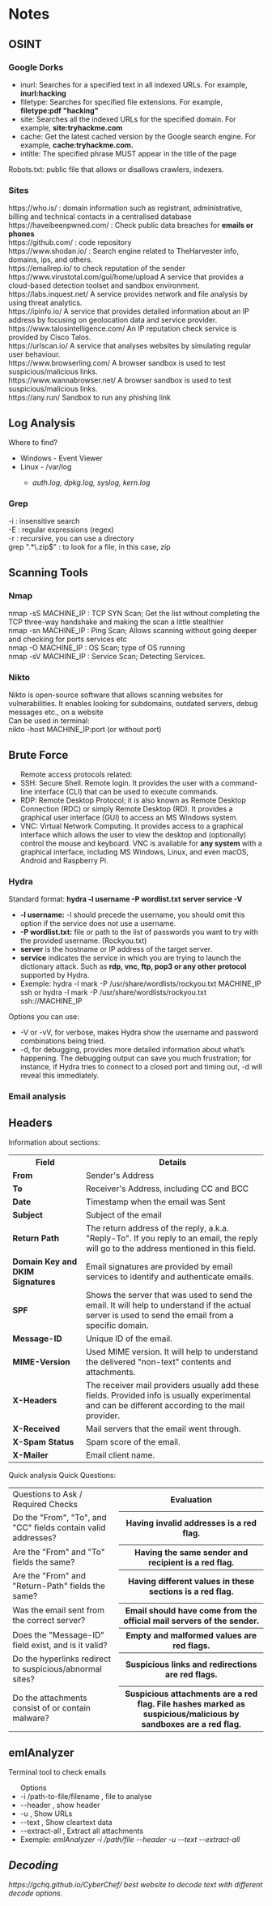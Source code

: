 <h1>Notes</h1>
<h2>OSINT</h2>
<h3>Google Dorks</h3>
<p>
  <ul>
    <li>inurl: Searches for a specified text in all indexed URLs. For example, <b>inurl:hacking</b> </li>
    <li>filetype: Searches for specified file extensions. For example, <b>filetype:pdf "hacking"</b>  </li>
    <li>site: Searches all the indexed URLs for the specified domain. For example, <b>site:tryhackme.com</b> </li>
    <li>cache: Get the latest cached version by the Google search engine. For example, <b>cache:tryhackme.com.</b></li>
    <li>intitle: The specified phrase MUST appear in the title of the page</li>
  </ul>
  Robots.txt: public file that allows or disallows crawlers, indexers.
</p>
<h3>Sites</h3>
<p>
  https://who.is/ : domain information such as registrant, administrative, billing and technical contacts in a centralised database <br>
  https://haveibeenpwned.com/ : Check public data breaches for <b>emails or phones</b> <br>
  https://github.com/ : code repository <br>
  https://www.shodan.io/ : Search engine related to TheHarvester info, domains, ips, and others. <br>
  https://emailrep.io/ to check reputation of the sender <br>
  https://www.virustotal.com/gui/home/upload  A service that provides a cloud-based detection toolset and sandbox environment.<br>
  https://labs.inquest.net/ A service provides network and file analysis by using threat analytics. <br>
  https://ipinfo.io/ A service that provides detailed information about an IP address by focusing on geolocation data and service provider.<br>
  https://www.talosintelligence.com/ An IP reputation check service is provided by Cisco Talos. <br>
  https://urlscan.io/ A service that analyses websites by simulating regular user behaviour.<br>
  https://www.browserling.com/ A browser sandbox is used to test suspicious/malicious links. <br>
  https://www.wannabrowser.net/ A browser sandbox is used to test suspicious/malicious links.<br>
  https://any.run/ Sandbox to run any phishing link
</p>
<h2>Log Analysis</h2>
Where to find?
<ul>
  <li>Windows - Event Viewer</li>
  <li>Linux - /var/log</li>
  <ul>
    <li><i>auth.log, dpkg.log, syslog, kern.log</i></li>
  </ul>
</ul>
<h3>Grep</h3>
<p>
  -i : insensitive search<br>
  -E : regular expressions (regex) <br>
  -r : recursive, you can use a directory <br>
  grep ".*\.zip$" : to look for a file, in this case, zip
</p>
<h2>Scanning Tools</h2>
<h3>Nmap</h3>
<p>
  nmap -sS MACHINE_IP : TCP SYN Scan; Get the list without completing the TCP three-way handshake and making the scan a little stealthier<br>
  nmap -sn MACHINE_IP : Ping Scan; Allows scanning without going deeper and checking for ports services etc <br>
  nmap -O MACHINE_IP : OS Scan; type of OS running <br>
  nmap -sV MACHINE_IP : Service Scan; Detecting Services. <br>
</p>
<h3>Nikto</h3>
Nikto is open-source software that allows scanning websites for vulnerabilities. It enables looking for subdomains, outdated servers, debug messages etc., on a website<br>
Can be used in terminal:<br>
nikto -host MACHINE_IP:port (or without port)<br>
<h2>Brute Force</h2>
<ul>Remote access protocols related:
  <li>SSH: Secure Shell. Remote login. It provides the user with a command-line interface (CLI) that can be used to execute commands.</li>
  <li>RDP: Remote Desktop Protocol; it is also known as Remote Desktop Connection (RDC) or simply Remote Desktop (RD). It provides a graphical user interface (GUI) to access an MS Windows system.</li>
  <li>VNC: Virtual Network Computing. It provides access to a graphical interface which allows the user to view the desktop and (optionally) control the mouse and keyboard. VNC is available for <b>any system</b> with a graphical interface, including MS Windows, Linux, and even macOS, Android and Raspberry Pi.</li>
</ul>
<h3>Hydra</h3>
<p>
  Standard format: <b>hydra -l username -P wordlist.txt server service -V</b>
  <ul>
    <li><b>-l username:</b> -l should precede the username, you should omit this option if the service does not use a username.</li>
    <li><b>-P wordlist.txt:</b> file or path to the list of passwords you want to try with the provided username. (Rockyou.txt)</li>
    <li><b>server</b> is the hostname or IP address of the target server.</li>
    <li><b>service</b> indicates the service in which you are trying to launch the dictionary attack. Such as <b>rdp, vnc, ftp, pop3 or any other protocol</b> supported by Hydra.</li>
    <li>Exemple: hydra -l mark -P /usr/share/wordlists/rockyou.txt MACHINE_IP ssh   or   hydra -l mark -P /usr/share/wordlists/rockyou.txt ssh://MACHINE_IP</li>
  </ul>
  Options you can use:
  <ul>
  <li>-V or -vV, for verbose, makes Hydra show the username and password combinations being tried.</li>
  <li>-d, for debugging, provides more detailed information about what’s happening. The debugging output can save you much frustration; for instance, if Hydra tries to connect to a closed port and timing out, -d will reveal this immediately.</li>
  </ul>
</p>
<h3>Email analysis</h3>
<h2>Headers</h2>
<p>
  Information about sections:
  <table class="default">
    <tr>
      <th>Field</th>
      <th>Details</th>
    </tr>
    <tr>
      <td><b>From</b></td>
      <td>Sender's Address</td>
    </tr>
     <tr>
      <td><b>To</b></td>
      <td>Receiver's Address, including CC and BCC</td>
    </tr>
     <tr>
      <td><b>Date</b></td>
      <td>Timestamp when the email was Sent</td>
    </tr>
     <tr>
      <td><b>Subject</b></td>
      <td>Subject of the email</td>
    </tr>
     <tr>
      <td><b>Return Path</b></td>
      <td>The return address of the reply, a.k.a. "Reply-To". If you reply to an email, the reply will go to the address mentioned in this field.</td>
    </tr>
     <tr>
      <td><b>Domain Key and DKIM Signatures</b></td>
      <td>Email signatures are provided by email services to identify and authenticate emails.</td>
    </tr>
     <tr>
      <td><b>SPF</b></td>
      <td>Shows the server that was used to send the email. It will help to understand if the actual server is used to send the email from a specific domain.</td>
    </tr>
     <tr>
      <td><b>Message-ID</b></td>
      <td>Unique ID of the email.</td>
    </tr>
     <tr>
      <td><b>MIME-Version</b></td>
      <td>Used MIME version. It will help to understand the delivered "non-text" contents and attachments.</td>
    </tr>
     <tr>
      <td><b>X-Headers</b></td>
      <td>The receiver mail providers usually add these fields. Provided info is usually experimental and can be different according to the mail provider.</td>
    </tr>
     <tr>
      <td><b>X-Received</b></td>
      <td>Mail servers that the email went through.</td>
    </tr>
     <tr>
      <td><b>X-Spam Status</b></td>
      <td>Spam score of the email.</td>
    </tr>
     <tr>
      <td><b>X-Mailer</b></td>
      <td>Email client name.</td>
    </tr>
  </table>
  Quick analysis Quick Questions:
  <table class="default">
    <tr>
      <td>Questions to Ask / Required Checks </td>
      <th>Evaluation</th>
    </tr>
     <tr>
      <td>Do the "From", "To", and "CC" fields contain valid addresses?</td>
      <th>Having invalid addresses is a red flag.</th>
    </tr>
     <tr>
      <td>Are the "From" and "To" fields the same?</td>
      <th>Having the same sender and recipient is a red flag.</th>
    </tr>
     <tr>
      <td>Are the "From" and "Return-Path" fields the same?</td>
      <th>Having different values in these sections is a red flag.</th>
    </tr>
     <tr>
      <td>Was the email sent from the correct server?</td>
      <th>Email should have come from the official mail servers of the sender.</th>
    </tr>
     <tr>
      <td>Does the "Message-ID" field exist, and is it valid?</td>
      <th>Empty and malformed values are red flags.</th>
    </tr>
     <tr>
      <td>Do the hyperlinks redirect to suspicious/abnormal sites?</td>
      <th>Suspicious links and redirections are red flags.</th>
    </tr>
     <tr>
      <td>Do the attachments consist of or contain malware?</td>
      <th>Suspicious attachments are a red flag. File hashes marked as suspicious/malicious by sandboxes are a red flag.</th>
    </tr>
  </table>
</p>
<h2>emlAnalyzer</h2>
<p>
  Terminal tool to check emails<br>
  <ul> Options
    <li>-i /path-to-file/filename , file to analyse</li>
    <li>--header , show header</li>
    <li>-u , Show URLs</li>
    <li>--text , Show cleartext data</li>
    <li>--extract-all , Extract all attachments</li>
    <li>Exemple: <i>emlAnalyzer -i /path/file --header -u --text --extract-all<i></li>
  </ul>
</p>
<h2>Decoding</h2>
https://gchq.github.io/CyberChef/ best website to decode text with different decode options.












